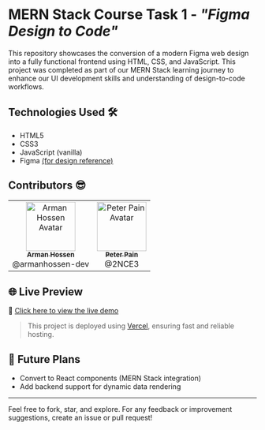 # MERN Stack Course Task 1 - _"Figma Design to Code"_

This repository showcases the conversion of a modern Figma web design into a fully functional frontend using HTML, CSS, and JavaScript. This project was completed as part of our MERN Stack learning journey to enhance our UI development skills and understanding of design-to-code workflows.

## Technologies Used 🛠️

- HTML5
- CSS3
- JavaScript (vanilla)
- Figma [(for design reference)](https://www.figma.com/design/is3KM44uHAxDSzwxNLev2H/Narratica---Blog-Landing-Page--Community-?node-id=0-1&p=f)

<!-- > _Note: This repository only covers the frontend (UI) part of the MERN stack. Backend (Node.js, Express, MongoDB) will be implemented in future tasks._ -->

## Contributors 😎

<table>
  <tr>
    <td align="center">
      <a href="https://github.com/armanhossen-dev">
        <img src="https://avatars.githubusercontent.com/armanhossen-dev" width="100px;" alt="Arman Hossen Avatar"/>
        <br/>
        <sub><b>Arman Hossen</b></sub>
      </a>
      <br/>@armanhossen-dev
    </td>    
    <td align="center">
      <a href="https://github.com/2NCE3">
        <img src="https://avatars.githubusercontent.com/2NCE3" width="100px;" alt="Peter Pain Avatar"/>
        <br/>
        <sub><b>Peter Pain</b></sub>
      </a>
      <br/>@2NCE3
    </td>
  </tr>
</table>

<!--
## 🧠 Learning Outcomes

- Hands-on experience with frontend implementation from design mockups
- Better understanding of layout techniques (Flexbox, Grid)
- Practice with responsive design for multiple screen sizes
- Collaboration using GitHub workflow
-->


## 🌐 Live Preview

🔗 [Click here to view the live demo](https://figmatocode1.vercel.app)

> This project is deployed using [Vercel](https://vercel.com/), ensuring fast and reliable hosting.


## 📌 Future Plans

- Convert to React components (MERN Stack integration)
- Add backend support for dynamic data rendering

---

Feel free to fork, star, and explore. For any feedback or improvement suggestions, create an issue or pull request!
